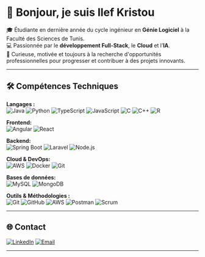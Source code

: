 # 👋 Bonjour, je suis Ilef Kristou  

🎓 Étudiante en dernière année du cycle ingénieur en **Génie Logiciel** à la Faculté des Sciences de Tunis.  
💻 Passionnée par le **développement Full-Stack**, le **Cloud** et l’**IA**.  
🚀 Curieuse, motivée et toujours à la recherche d'opportunités professionnelles pour progresser et contribuer à des projets innovants.  

---

## 🛠️ Compétences Techniques

**Langages :**  
![Java](https://img.shields.io/badge/-Java-007396?logo=java&logoColor=white&style=flat) 
![Python](https://img.shields.io/badge/-Python-3776AB?logo=python&logoColor=white&style=flat) 
![TypeScript](https://img.shields.io/badge/TypeScript-007ACC?style=for-the-badge&logo=typescript&logoColor=white)
![JavaScript](https://img.shields.io/badge/JavaScript-F7DF1E?style=for-the-badge&logo=javascript&logoColor=black)
![C](https://img.shields.io/badge/-C-A8B9CC?logo=c&logoColor=black&style=flat) 
![C++](https://img.shields.io/badge/-C++-00599C?logo=cplusplus&logoColor=white&style=flat) 
![R](https://img.shields.io/badge/-R-276DC3?logo=r&logoColor=white&style=flat)

**Frontend:**  
![Angular](https://img.shields.io/badge/Angular-DD0031?style=for-the-badge&logo=angular&logoColor=white)
![React](https://img.shields.io/badge/React-20232A?style=for-the-badge&logo=react&logoColor=61DAFB)

**Backend:**  
![Spring Boot](https://img.shields.io/badge/Spring_Boot-6DB33F?style=for-the-badge&logo=springboot&logoColor=white)
![Laravel](https://img.shields.io/badge/Laravel-FF2D20?style=for-the-badge&logo=laravel&logoColor=white)
![Node.js](https://img.shields.io/badge/Node.js-339933?style=for-the-badge&logo=nodedotjs&logoColor=white)

**Cloud & DevOps:**  
![AWS](https://img.shields.io/badge/AWS-232F3E?style=for-the-badge&logo=amazonaws&logoColor=white)
![Docker](https://img.shields.io/badge/Docker-2496ED?style=for-the-badge&logo=docker&logoColor=white)
![Git](https://img.shields.io/badge/Git-F05032?style=for-the-badge&logo=git&logoColor=white)

**Bases de données:**  
![MySQL](https://img.shields.io/badge/MySQL-4479A1?style=for-the-badge&logo=mysql&logoColor=white)
![MongoDB](https://img.shields.io/badge/MongoDB-47A248?style=for-the-badge&logo=mongodb&logoColor=white)


**Outils & Méthodologies :**  
![Git](https://img.shields.io/badge/-Git-F05032?logo=git&logoColor=white&style=flat) 
![GitHub](https://img.shields.io/badge/-GitHub-181717?logo=github&logoColor=white&style=flat) 
![AWS](https://img.shields.io/badge/-AWS-232F3E?logo=amazonaws&logoColor=white&style=flat) 
![Postman](https://img.shields.io/badge/-Postman-FF6C37?logo=postman&logoColor=white&style=flat) 
![Scrum](https://img.shields.io/badge/-Scrum-6DB33F?style=flat)

---

## 🌐 Contact

[![LinkedIn](https://img.shields.io/badge/LinkedIn-0077B5?style=for-the-badge&logo=linkedin&logoColor=white)](https://www.linkedin.com/in/ilef-kristou-99374a302/)
[![Email](https://img.shields.io/badge/Email-D14836?style=for-the-badge&logo=gmail&logoColor=white)](mailto:ilef.kristou@etudiant-fst.utm.tn)


---

